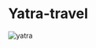# Yatra-travel

![yatra](https://user-images.githubusercontent.com/81104857/187072367-eef3f226-3cac-4db5-9290-c6e3b316541d.png)


